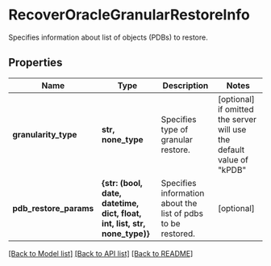 # RecoverOracleGranularRestoreInfo

Specifies information about list of objects (PDBs) to restore.

## Properties
Name | Type | Description | Notes
------------ | ------------- | ------------- | -------------
**granularity_type** | **str, none_type** | Specifies type of granular restore. | [optional]  if omitted the server will use the default value of "kPDB"
**pdb_restore_params** | **{str: (bool, date, datetime, dict, float, int, list, str, none_type)}** | Specifies information about the list of pdbs to be restored. | [optional] 

[[Back to Model list]](../README.md#documentation-for-models) [[Back to API list]](../README.md#documentation-for-api-endpoints) [[Back to README]](../README.md)


